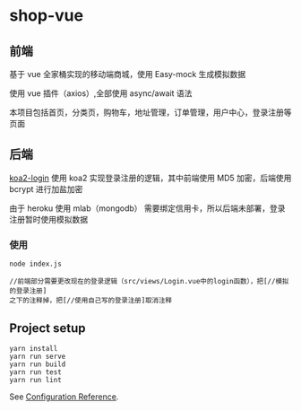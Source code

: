 # shop-vue

## 前端

基于 vue 全家桶实现的移动端商城，使用 Easy-mock 生成模拟数据

使用 vue 插件（axios）,全部使用 async/await 语法

本项目包括首页，分类页，购物车，地址管理，订单管理，用户中心，登录注册等页面

## 后端

[koa2-login](https://github.com/whhjdi/koa2-login)
使用 koa2 实现登录注册的逻辑，其中前端使用 MD5 加密，后端使用 bcrypt 进行加盐加密

由于 heroku 使用 mlab（mongodb） 需要绑定信用卡，所以后端未部署，登录注册暂时使用模拟数据

### 使用

```node
node index.js

//前端部分需要更改现在的登录逻辑（src/views/Login.vue中的login函数），把[//模拟的登录注册]
之下的注释掉，把[//使用自己写的登录注册]取消注释
```

## Project setup

```
yarn install
yarn run serve
yarn run build
yarn run test
yarn run lint
```

See [Configuration Reference](https://cli.vuejs.org/config/).
